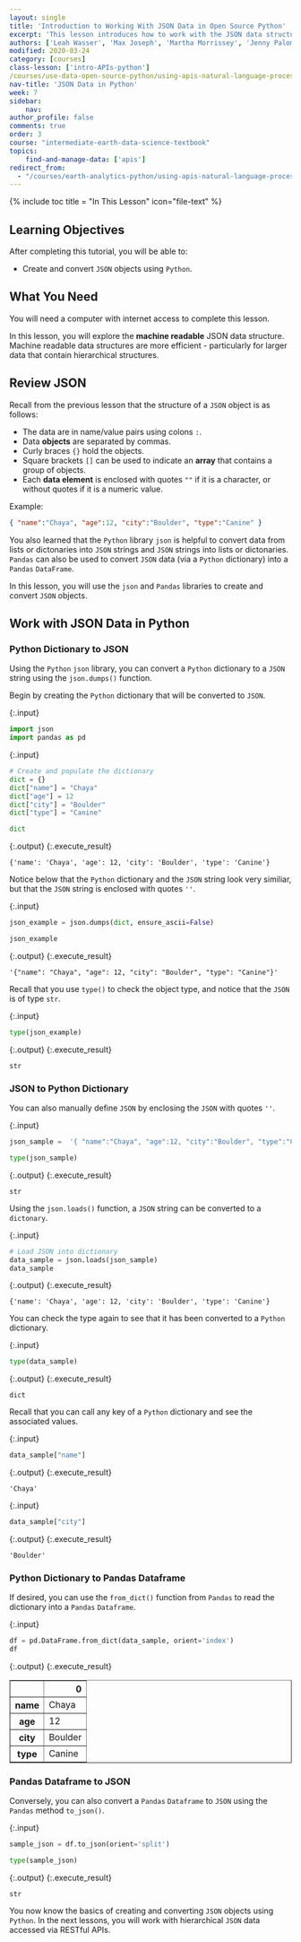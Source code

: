 ```yaml
---
layout: single
title: 'Introduction to Working With JSON Data in Open Source Python'
excerpt: 'This lesson introduces how to work with the JSON data structure using Python using the JSON and Pandas libraries to create and convert JSON objects. '
authors: ['Leah Wasser', 'Max Joseph', 'Martha Morrissey', 'Jenny Palomino']
modified: 2020-03-24
category: [courses]
class-lesson: ['intro-APIs-python']
/courses/use-data-open-source-python/using-apis-natural-language-processing-twitter/work-with-JSON-intro/
nav-title: 'JSON Data in Python'
week: 7
sidebar:
    nav:
author_profile: false
comments: true
order: 3
course: "intermediate-earth-data-science-textbook"
topics:
    find-and-manage-data: ['apis']
redirect_from:
  - "/courses/earth-analytics-python/using-apis-natural-language-processing-twitter/work-with-JSON-intro/"
---
```

{% include toc title = "In This Lesson" icon="file-text" %}

<div class='notice--success' markdown="1">

## <i class="fa fa-graduation-cap" aria-hidden="true"></i> Learning Objectives

After completing this tutorial, you will be able to:

* Create and convert `JSON` objects using `Python`.

## <i class="fa fa-check-square-o fa-2" aria-hidden="true"></i> What You Need

You will need a computer with internet access to complete this lesson.

</div>

In this lesson, you will explore the **machine readable** JSON data structure. Machine readable data structures are more efficient - particularly for larger data that contain hierarchical structures.

## Review JSON

Recall from the previous lesson that the structure of a `JSON` object is as follows:

* The data are in name/value pairs using colons `:`.
* Data **objects** are separated by commas.
* Curly braces `{}` hold the objects.
* Square brackets `[]` can be used to indicate an **array** that contains a group of objects.
* Each **data element** is enclosed with quotes `""` if it is a character, or without quotes if it is a numeric value.

Example:
```json
{ "name":"Chaya", "age":12, "city":"Boulder", "type":"Canine" }
```

You also learned that the `Python` library `json` is helpful to convert data from lists or dictonaries into `JSON` strings and `JSON` strings into lists or dictonaries. `Pandas` can also be used to convert `JSON` data (via a `Python` dictionary) into a `Pandas` `DataFrame`. 

In this lesson, you will use the `json` and `Pandas` libraries to create and convert `JSON` objects. 

## Work with JSON Data in Python

### Python Dictionary to JSON

Using the `Python` `json` library, you can convert a `Python` dictionary to a `JSON` string using the `json.dumps()` function.

Begin by creating the `Python` dictionary that will be converted to `JSON`. 

{:.input}
```python
import json
import pandas as pd
```

{:.input}
```python
# Create and populate the dictionary
dict = {}
dict["name"] = "Chaya"
dict["age"] = 12
dict["city"] = "Boulder"
dict["type"] = "Canine"

dict
```

{:.output}
{:.execute_result}



    {'name': 'Chaya', 'age': 12, 'city': 'Boulder', 'type': 'Canine'}





Notice below that the `Python` dictionary and the `JSON` string look very similiar, but that the `JSON` string is enclosed with quotes `''`. 

{:.input}
```python
json_example = json.dumps(dict, ensure_ascii=False)

json_example
```

{:.output}
{:.execute_result}



    '{"name": "Chaya", "age": 12, "city": "Boulder", "type": "Canine"}'





Recall that you use `type()` to check the object type, and notice that the `JSON` is of type `str`. 

{:.input}
```python
type(json_example)
```

{:.output}
{:.execute_result}



    str





###  JSON to Python Dictionary

You can also manually define `JSON` by enclosing the `JSON` with quotes `''`. 

{:.input}
```python
json_sample =  '{ "name":"Chaya", "age":12, "city":"Boulder", "type":"Canine" }'

type(json_sample)
```

{:.output}
{:.execute_result}



    str





Using the `json.loads()` function, a `JSON` string can be converted to a `dictonary`. 

{:.input}
```python
# Load JSON into dictionary
data_sample = json.loads(json_sample)
data_sample
```

{:.output}
{:.execute_result}



    {'name': 'Chaya', 'age': 12, 'city': 'Boulder', 'type': 'Canine'}





You can check the type again to see that it has been converted to a `Python` dictionary. 

{:.input}
```python
type(data_sample)
```

{:.output}
{:.execute_result}



    dict





Recall that you can call any key of a `Python` dictionary and see the associated values. 

{:.input}
```python
data_sample["name"]
```

{:.output}
{:.execute_result}



    'Chaya'





{:.input}
```python
data_sample["city"]
```

{:.output}
{:.execute_result}



    'Boulder'





### Python Dictionary to Pandas Dataframe

If desired, you can use the `from_dict()` function from `Pandas` to read the dictionary into a `Pandas` `Dataframe`.

{:.input}
```python
df = pd.DataFrame.from_dict(data_sample, orient='index')
df
```

{:.output}
{:.execute_result}



<div>
<style scoped>
    .dataframe tbody tr th:only-of-type {
        vertical-align: middle;
    }

    .dataframe tbody tr th {
        vertical-align: top;
    }

    .dataframe thead th {
        text-align: right;
    }
</style>
<table border="1" class="dataframe">
  <thead>
    <tr style="text-align: right;">
      <th></th>
      <th>0</th>
    </tr>
  </thead>
  <tbody>
    <tr>
      <th>name</th>
      <td>Chaya</td>
    </tr>
    <tr>
      <th>age</th>
      <td>12</td>
    </tr>
    <tr>
      <th>city</th>
      <td>Boulder</td>
    </tr>
    <tr>
      <th>type</th>
      <td>Canine</td>
    </tr>
  </tbody>
</table>
</div>





### Pandas Dataframe to JSON

Conversely, you can also convert a `Pandas` `Dataframe` to `JSON` using the `Pandas` method `to_json()`.

{:.input}
```python
sample_json = df.to_json(orient='split')

type(sample_json)
```

{:.output}
{:.execute_result}



    str





You now know the basics of creating and converting `JSON` objects using `Python`. In the next lessons, you will work with hierarchical `JSON` data accessed via RESTful APIs. 
